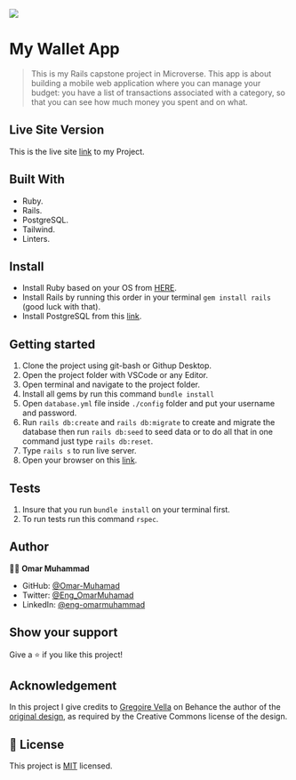![](https://img.shields.io/badge/Microverse-blueviolet)
# My Wallet App

> This is my Rails capstone project in Microverse. This app is about building a mobile web application where you can manage your budget: you have a list of transactions associated with a category, so that you can see how much money you spent and on what.

## Live Site Version

This is the live site [link](https://my-wallet-rails.herokuapp.com/) to my Project.

## Built With

- Ruby.
- Rails.
- PostgreSQL.
- Tailwind.
- Linters.

## Install

- Install Ruby based on your OS from [HERE](https://www.ruby-lang.org/en/downloads/).
- Install Rails by running this order in your terminal `gem install rails` (good luck with that).
- Install PostgreSQL from this [link](https://www.postgresql.org/download/).

## Getting started

1. Clone the project using git-bash or Githup Desktop.
2. Open the project folder with VSCode or any Editor.
3. Open terminal and navigate to the project folder.
4. Install all gems by run this command `bundle install`
5. Open `database.yml` file inside `./config` folder and put your username and password.
6. Run `rails db:create` and `rails db:migrate` to create and migrate the database then run `rails db:seed` to seed data or to do all that in one command just type `rails db:reset`.
7. Type `rails s` to run live server.
8. Open your browser on this [link](127.0.0.1:3000).

## Tests

1. Insure that you run `bundle install` on your terminal first.
2. To run tests run this command `rspec`.

## Author

👨‍💻 **Omar Muhammad**

- GitHub: [@Omar-Muhamad](https://github.com/Omar-Muhamad)
- Twitter: [@Eng_OmarMuhamad](https://twitter.com/Eng_OmarMuhamad)
- LinkedIn: [@eng-omarmuhammad](https://www.linkedin.com/in/eng-omarmuhammad/)

## Show your support

Give a ⭐️ if you like this project!

## Acknowledgement

In this project I give credits to [Gregoire Vella](https://www.behance.net/gregoirevella) on Behance the author of the [original design](https://www.behance.net/gallery/19759151/Snapscan-iOs-design-and-branding?tracking_source=), as required by the Creative Commons license of the design.

## 📝 License

This project is [MIT](./MIT.md) licensed.
